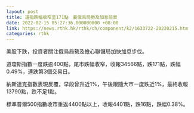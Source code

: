 ```yaml
---
layout: post
title: 道指跌幅收窄至171點　憂俄烏局勢及加息前景
date: 2022-02-15 05:27:36.000000000 +08:00
link: https://news.rthk.hk/rthk/ch/component/k2/1633722-20220215.htm
categories: rthk
---
```


美股下跌，投資者關注俄烏局勢及擔心聯儲局加快加息步伐。

道瓊斯指數一度跌逾400點，尾市跌幅收窄，收報34566點，跌171點，跌幅0.49%，連跌第3個交易日。

納斯達克指數表現反覆，早段曾升近1%，午後跟隨大市一度跌近1%，最終收報13790點，跌不足1點。

標準普爾500指數收市重返4400點以上，收報4401點，跌16點，跌幅0.38%。
